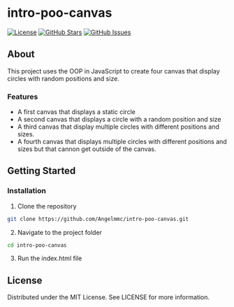 # intro-poo-canvas

[![License](https://img.shields.io/badge/license-MIT-blue.svg)](LICENSE)
[![GitHub Stars](https://img.shields.io/github/stars/Angelmmc/intro-poo-canvas.svg)](https://github.com/Angelmmc/intro-poo-canvas/stargazers)
[![GitHub Issues](https://img.shields.io/github/issues/Angelmmc/intro-poo-canvas.svg)](https://github.com/Angelmmc/intro-poo-canvas/issues)

## About 
This project uses the OOP in JavaScript to create four canvas that display circles with random positions and size.

### Features

- A first canvas that displays a static circle
- A second canvas that displays a circle with a random position and size
- A third canvas that display multiple circles with different positions and sizes.
- A fourth canvas that displays multiple circles with different positions and sizes but that cannon get outside of the canvas. 

##  Getting Started

###  Installation

1. Clone the repository
```bash
git clone https://github.com/Angelmmc/intro-poo-canvas.git
```
2. Navigate to the project folder
```bash
cd intro-poo-canvas
```
3. Run the index.html file


## License
Distributed under the MIT License. See LICENSE for more information.

